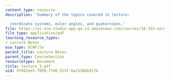 ```yaml
---
content_type: resource
description: 'Summary of the topics covered in lecture:

  coordinate systems, euler angles, and quaternions.'
file: https://ol-ocw-studio-app-qa.s3.amazonaws.com/courses/16-333-aircraft-stability-and-control-fall-2004/9f042ee5f0597fd8913f6ac53bbb917b_lecture_3.pdf
file_type: application/pdf
learning_resource_types:
- Lecture Notes
ocw_type: OCWFile
parent_title: Lecture Notes
parent_type: CourseSection
resourcetype: Document
title: lecture_3.pdf
uid: 9f042ee5-f059-7fd8-913f-6ac53bbb917b
---
```

